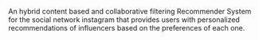 An hybrid content based and collaborative filtering Recommender System for the social network instagram that provides users with personalized recommendations of influencers based on the preferences of each one. 
